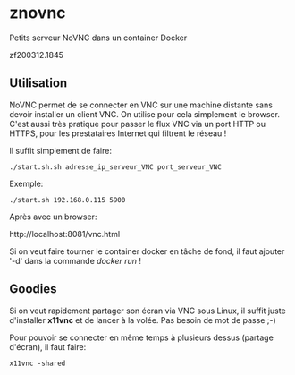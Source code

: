 # znovnc
Petits serveur NoVNC dans un container Docker

zf200312.1845

## Utilisation
NoVNC permet de se connecter en VNC sur une machine distante sans devoir installer un client VNC. On utilise pour cela simplement le browser.<br>
C'est aussi très pratique pour passer le flux VNC via un port HTTP ou HTTPS, pour les prestataires Internet qui filtrent le réseau !<br>

Il suffit simplement de faire:

```
./start.sh.sh adresse_ip_serveur_VNC port_serveur_VNC
```

Exemple:
```
./start.sh 192.168.0.115 5900
```

Après avec un browser:

http://localhost:8081/vnc.html

Si on veut faire tourner le container docker en tâche de fond, il faut ajouter '-d' dans la commande *docker run* !

## Goodies
Si on veut rapidement partager son écran via VNC sous Linux, il suffit juste d'installer **x11vnc** et de lancer à la volée. Pas besoin de mot de passe ;-)

Pour pouvoir se connecter en même temps à plusieurs dessus (partage d'écran), il faut faire:
```
x11vnc -shared
```




